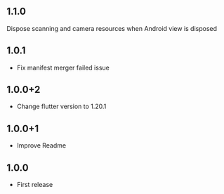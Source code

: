 ## 1.1.0

Dispose scanning and camera resources when Android view is disposed

## 1.0.1

* Fix manifest merger failed issue

## 1.0.0+2

* Change flutter version to 1.20.1

## 1.0.0+1

* Improve Readme

## 1.0.0

* First release